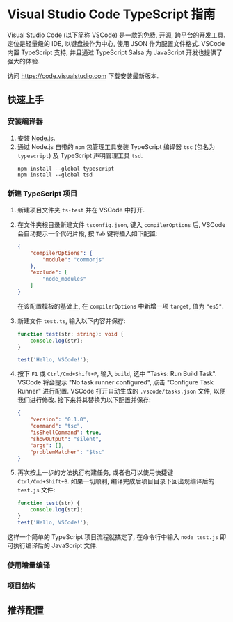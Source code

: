 # Visual Studio Code TypeScript 指南

Visual Studio Code (以下简称 VSCode) 是一款的免费, 开源, 跨平台的开发工具. 定位是轻量级的 IDE, 以键盘操作为中心, 使用 JSON 作为配置文件格式.
VSCode 内置 TypeScript 支持, 并且通过 TypeScript Salsa 为 JavaScript 开发也提供了强大的体验.

访问 https://code.visualstudio.com 下载安装最新版本.

## 快速上手

### 安装编译器

1. 安装 [Node.js](https://nodejs.org).
2. 通过 Node.js 自带的 `npm` 包管理工具安装 TypeScript 编译器 `tsc` (包名为 `typescript`) 及 TypeScript 声明管理工具 `tsd`.
    ```shell
    npm install --global typescript
    npm install --global tsd
    ```

### 新建 TypeScript 项目

1. 新建项目文件夹 `ts-test` 并在 VSCode 中打开.
2. 在文件夹根目录新建文件 `tsconfig.json`, 键入 `compilerOptions` 后, VSCode 会自动提示一个代码片段, 按 `Tab` 键将插入如下配置:
    ```json
    {
        "compilerOptions": {
            "module": "commonjs"
        },
        "exclude": [
            "node_modules"
        ]
    }
    ```

   在该配置模板的基础上, 在 `compilerOptions` 中新增一项 `target`, 值为 `"es5"`.
3. 新建文件 `test.ts`, 输入以下内容并保存:
    ```ts
    function test(str: string): void {
        console.log(str);
    }

    test('Hello, VSCode!');
    ```

4. 按下 `F1` 或 `Ctrl/Cmd+Shift+P`, 输入 `build`, 选中 "Tasks: Run Build Task". VSCode 将会提示 "No task runner configured", 点击 "Configure Task Runner" 进行配置. VSCode 打开自动生成的 `.vscode/tasks.json` 文件, 以便我们进行修改. 接下来将其替换为以下配置并保存:
    ```json
    {
        "version": "0.1.0",
        "command": "tsc",
        "isShellCommand": true,
        "showOutput": "silent",
        "args": [],
        "problemMatcher": "$tsc"
    }
    ```

5. 再次按上一步的方法执行构建任务, 或者也可以使用快捷键 `Ctrl/Cmd+Shift+B`. 如果一切顺利, 编译完成后项目目录下回出现编译后的 `test.js` 文件:
    ```js
    function test(str) {
        console.log(str);
    }
    test('Hello, VSCode!');
    ```

这样一个简单的 TypeScript 项目流程就搞定了, 在命令行中输入 `node test.js` 即可执行编译后的 JavaScript 文件.

### 使用增量编译

### 项目结构

## 推荐配置

